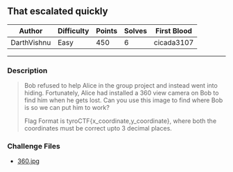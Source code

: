 ## That escalated quickly

| Author | Difficulty | Points | Solves | First Blood    |
| ------ | ---------- | ------ | ------ | -------------- | 
| DarthVishnu  | Easy   | 450    | 6     | cicada3107 |

---

### Description

<blockquote>

Bob refused to help Alice in the group project and instead went into hiding. Fortunately, Alice had installed a 360 view camera on Bob to find him when he gets lost. Can you use this image to find where Bob is so we can put him to work?

Flag Format is tyroCTF{x_coordinate,y_coordinate}, where both the coordinates must be correct upto 3 decimal places.


</blockquote>

### Challenge Files

- [360.jpg](dist/360.jpg)
